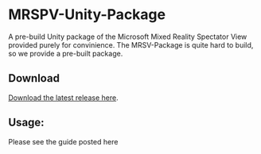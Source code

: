 # MRSPV-Unity-Package
A pre-build Unity package of the Microsoft Mixed Reality Spectator View provided purely for convinience.
The MRSV-Package is quite hard to build, so we provide a pre-built package.

## Download

[Download the latest release here](https://github.com/ExperimentalSurgery/MRSPV-Unity-Package/releases/tag/Package).

## Usage:

Please see the guide posted here
